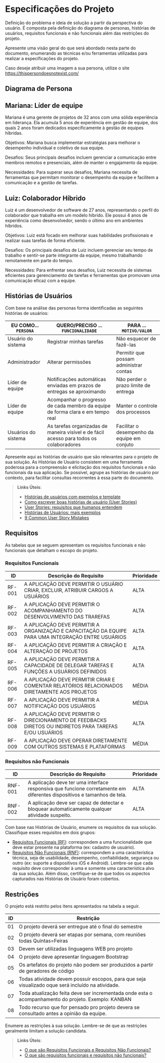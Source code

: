 # Especificações do Projeto

Definição do problema e ideia de solução a partir da perspectiva do usuário. É composta pela definição do  diagrama de personas, histórias de usuários, requisitos funcionais e não funcionais além das restrições do projeto.

Apresente uma visão geral do que será abordado nesta parte do documento, enumerando as técnicas e/ou ferramentas utilizadas para realizar a especificações do projeto.

Caso deseje atribuir uma imagem a sua persona, utilize o site https://thispersondoesnotexist.com/

## Diagrama de Persona

## Mariana: Líder de equipe

Mariana é uma gerente de projetos de 32 anos com uma sólida experiência em liderança. Ela acumula 5 anos de experiência em gestão de equipe, dos quais 2 anos foram dedicados especificamente à gestão de equipes híbridas.

Objetivos:
Mariana busca implementar estratégias para melhorar o desempenho individual e coletivo de sua equipe.

Desafios:
Seus principais desafios incluem gerenciar a comunicação entre membros remotos e presenciais, além de manter o engajamento da equipe.

Necessidades:
Para superar seus desafios, Mariana necessita de ferramentas que permitam monitorar o desempenho da equipe e facilitem a comunicação e a gestão de tarefas.

## Luiz: Colaborador Híbrido

Luiz é um desenvolvedor de software de 27 anos, representando o perfil do colaborador que trabalha em um modelo híbrido. Ele possui 4 anos de experiência como desenvolvedor, sendo o último ano em ambientes híbridos.

Objetivos:
Luiz está focado em melhorar suas habilidades profissionais e realizar suas tarefas de forma eficiente.

Desafios:
Os principais desafios de Luiz incluem gerenciar seu tempo de trabalho e sentir-se parte integrante da equipe, mesmo trabalhando remotamente em parte do tempo.

Necessidades:
Para enfrentar seus desafios, Luiz necessita de sistemas eficientes para gerenciamento de tarefas e ferramentas que promovam uma comunicação eficaz com a equipe.

## Histórias de Usuários

Com base na análise das personas forma identificadas as seguintes histórias de usuários:

|EU COMO... `PERSONA`| QUERO/PRECISO ... `FUNCIONALIDADE` |PARA ... `MOTIVO/VALOR`                 |
|--------------------|------------------------------------|----------------------------------------|
|Usuário do sistema  | Registrar minhas tarefas           | Não esquecer de fazê-las               |
|Administrador       | Alterar permissões                 | Permitir que possam administrar contas |
|Líder de equipe     | Notificações automáticas enviadas em prazos de entregas se aproximando| Não perder o prazo limite de entrega  | 
|Líder de equipe     | Acompanhar o progresso de cada membro da equipe de forma clara e em tempo real  | Manter o controle dos processos  | 
|Usuários do sistema | As tarefas organizadas de maneira visível e de fácil acesso para todos os colaboradores   | Facilitar o desempenho da equipe em conjuto  |   

Apresente aqui as histórias de usuário que são relevantes para o projeto de sua solução. As Histórias de Usuário consistem em uma ferramenta poderosa para a compreensão e elicitação dos requisitos funcionais e não funcionais da sua aplicação. Se possível, agrupe as histórias de usuário por contexto, para facilitar consultas recorrentes à essa parte do documento.

> **Links Úteis**:
> - [Histórias de usuários com exemplos e template](https://www.atlassian.com/br/agile/project-management/user-stories)
> - [Como escrever boas histórias de usuário (User Stories)](https://medium.com/vertice/como-escrever-boas-users-stories-hist%C3%B3rias-de-usu%C3%A1rios-b29c75043fac)
> - [User Stories: requisitos que humanos entendem](https://www.luiztools.com.br/post/user-stories-descricao-de-requisitos-que-humanos-entendem/)
> - [Histórias de Usuários: mais exemplos](https://www.reqview.com/doc/user-stories-example.html)
> - [9 Common User Story Mistakes](https://airfocus.com/blog/user-story-mistakes/)

## Requisitos

As tabelas que se seguem apresentam os requisitos funcionais e não funcionais que detalham o escopo do projeto.

### Requisitos Funcionais

|ID    | Descrição do Requisito  | Prioridade | 
|------|-----------------------------------------|----|
|RF-001| A APLICAÇÃO DEVE PERMITIR O USUÁRIO CRIAR, EXCLUIR, ATRIBUIR CARGOS A USUÁRIOS |  ALTA |
|RF-002| A APLICAÇÃO DEVE PERMITIR O ACOMPANHAMENTO DO DESENVOLVIMENTO DAS TRAREFAS  |  ALTA |
|RF-003| A APLICAÇÃO DEVE PERMITIR A ORGANIZAÇÃO E CAPACITAÇÃO DA EQUIPE PARA UMA INTEGRAÇÃO ENTRE USUÁRIOS |  ALTA |
|RF-004| A APLICAÇÃO DEVE PERMITIR A CRIAÇÃO E ALTERAÇÃO DE PROJETOS |  ALTA |
|RF-005| A APLICAÇÃO DEVE PERMITIR A CAPACIDADE DE DELEGAR TAREFAS E FUNÇÕES A USUÁRIOS DEFINIDOS |  ALTA |
|RF-006| A APLICAÇÃO DEVE PERMITIR CRIAR E COMENTAR RELATÓRIOS RELACIONADOS DIRETAMENTE AOS PROJETOS | MÉDIA | 
|RF-007| A APLICAÇÃO DEVE PERMITIR A NOTIFICAÇÃO DOS USUÁRIOS  | MÉDIA |
|RF-008| A APLICAÇÃO DEVE PERMITIR O DIRECIONAMENTO DE FEEDBACKS DIRETOS OU INDIRETOS PARA TAREFAS E/OU USUÁRIOS  |  ALTA |
|RF-009| A APLICAÇÃO DEVE OPERAR DIRETAMENTE COM OUTROS SISTEMAS E PLATAFORMAS | MÉDIA |

### Requisitos não Funcionais

|ID     | Descrição do Requisito  |Prioridade |
|-------|-------------------------|----|
|RNF-001| A aplicação deve ter uma interface responsiva que funcione corretamente em diferentes dispositivos e tamanhos de  tela. | ALTA | 
|RNF-002| A aplicação deve ser capaz de detectar e bloquear automaticamente qualquer atividade suspeito.  |  ALTA | 

Com base nas Histórias de Usuário, enumere os requisitos da sua solução. Classifique esses requisitos em dois grupos:

- [Requisitos Funcionais
 (RF)](https://pt.wikipedia.org/wiki/Requisito_funcional):
 correspondem a uma funcionalidade que deve estar presente na
  plataforma (ex: cadastro de usuário).
- [Requisitos Não Funcionais
  (RNF)](https://pt.wikipedia.org/wiki/Requisito_n%C3%A3o_funcional):
  correspondem a uma característica técnica, seja de usabilidade,
  desempenho, confiabilidade, segurança ou outro (ex: suporte a
  dispositivos iOS e Android).
Lembre-se que cada requisito deve corresponder à uma e somente uma
característica alvo da sua solução. Além disso, certifique-se de que
todos os aspectos capturados nas Histórias de Usuário foram cobertos.

## Restrições

O projeto está restrito pelos itens apresentados na tabela a seguir.

|ID| Restrição                                             |
|--|-------------------------------------------------------|
|01| O projeto deverá ser entregue até o final do semestre |
|02| O projeto deverá ser etapas por semana, com reuniões todas Quintas=Feiras |
|03| Devem ser utilizadas linguagens WEB pro projeto |
|04| O projeto deve apresentar linguagem Bootstrap |
|05| Os artefatos do projeto não podem ser produzidos a partir de geradores de código |
|06| Todas atividade devem possuir escopos, para que seja visualizado oque será incluído na atividade. |
|07| Toda atualização feita deve ser incrementada onde esta o acompanhamento do projeto. Exemplo: KANBAN |
|08| Todo recurso que for pensado pro projeto devera se consultado antes a opinião da equipe. |





Enumere as restrições à sua solução. Lembre-se de que as restrições geralmente limitam a solução candidata.

> **Links Úteis**:
> - [O que são Requisitos Funcionais e Requisitos Não Funcionais?](https://codificar.com.br/requisitos-funcionais-nao-funcionais/)
> - [O que são requisitos funcionais e requisitos não funcionais?](https://analisederequisitos.com.br/requisitos-funcionais-e-requisitos-nao-funcionais-o-que-sao/)
